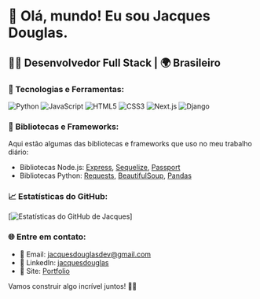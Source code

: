 
# 👋 Olá, mundo! Eu sou Jacques Douglas.

## 👨‍💻 Desenvolvedor Full Stack | 🌍 Brasileiro

### 🔧 Tecnologias e Ferramentas:

![Python](https://img.shields.io/badge/-Python-3776AB?style=flat-square&logo=python&logoColor=white)
![JavaScript](https://img.shields.io/badge/-JavaScript-F7DF1E?style=flat-square&logo=javascript&logoColor=black)
![HTML5](https://img.shields.io/badge/-HTML5-E34F26?style=flat-square&logo=html5&logoColor=white)
![CSS3](https://img.shields.io/badge/-CSS3-1572B6?style=flat-square&logo=css3)
![Next.js](https://img.shields.io/badge/-Next.js-000000?style=flat-square&logo=next.js)
![Django](https://img.shields.io/badge/-Django-092E20?style=flat-square&logo=django)

### 📘 Bibliotecas e Frameworks:

Aqui estão algumas das bibliotecas e frameworks que uso no meu trabalho diário:

- Bibliotecas Node.js: [Express](https://expressjs.com/), [Sequelize](https://sequelize.org/), [Passport](http://www.passportjs.org/)
- Bibliotecas Python: [Requests](https://docs.python-requests.org/en/master/), [BeautifulSoup](https://www.crummy.com/software/BeautifulSoup/bs4/doc/), [Pandas](https://pandas.pydata.org/)

### 📈 Estatísticas do GitHub:

[![Estatísticas do GitHub de Jacques](https://github-readme-stats.vercel.app/api?username=anuraghazra&hide=contribs,prs)]

### 🌐 Entre em contato:

- 📧 Email: [jacquesdouglasdev@gmail.com](mailto:jacquesdouglasdev@gmail.com)
- 💼 LinkedIn: [jacquesdouglas](https://www.linkedin.com/in/jacques-silva/)
- 📁 Site: [Portfolio](https://jacquesdouglasdev.github.io/sobre-mim/)

Vamos construir algo incrível juntos! 💪🚀

